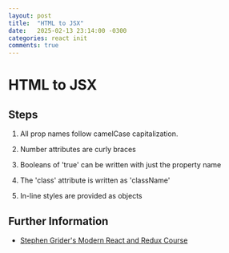 ```yaml
---
layout: post
title:  "HTML to JSX"
date:   2025-02-13 23:14:00 -0300
categories: react init
comments: true
---
```


# HTML to JSX

## Steps

1. All prop names follow camelCase capitalization.

2. Number attributes are curly braces

3. Booleans of 'true' can be written with just the property name

4. The 'class' attribute is written as 'className'

5. In-line styles are provided as objects

## Further Information

* [Stephen Grider's Modern React and Redux Course](https://www.udemy.com/course/react-redux)

